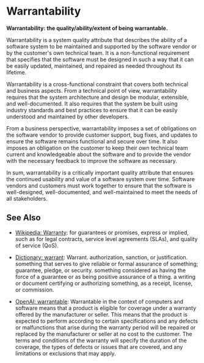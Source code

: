 # Warrantability

**Warrantability: the quality/ability/extent of being warrantable.**

<span data-chatgpt-prompt="explain warrantability (system quality attribute, cross-functional constraint, non-functional requirement\)">

Warrantability is a system quality attribute that describes the ability of a software system to be maintained and supported by the software vendor or by the customer's own technical team. It is a non-functional requirement that specifies that the software must be designed in such a way that it can be easily updated, maintained, and repaired as needed throughout its lifetime.

Warrantability is a cross-functional constraint that covers both technical and business aspects. From a technical point of view, warrantability requires that the system architecture and design be modular, extensible, and well-documented. It also requires that the system be built using industry standards and best practices to ensure that it can be easily understood and maintained by other developers.

From a business perspective, warrantability imposes a set of obligations on the software vendor to provide customer support, bug fixes, and updates to ensure the software remains functional and secure over time. It also imposes an obligation on the customer to keep their own technical team current and knowledgeable about the software and to provide the vendor with the necessary feedback to improve the software as necessary.

In sum, warrantability is a critically important quality attribute that ensures the continued usability and value of a software system over time. Software vendors and customers must work together to ensure that the software is well-designed, well-documented, and well-maintained to meet the needs of all stakeholders.

</span>

## See Also

* [Wikipedia: Warranty](https://wikipedia.org/wiki/Warranty): for guarantees or promises, express or implied, such as for legal contracts, service level agreements (SLAs), and quality of service (QoS).
 
* [Dictionary: warrant](https://www.dictionary.com/browse/warrant): Warrant. authorization, sanction, or justification.
something that serves to give reliable or formal assurance of something; guarantee, pledge, or security.
something considered as having the force of a guarantee or as being positive assurance of a thing. a writing or document certifying or authorizing something, as a receipt, license, or commission.

* [OpenAI: warrantable](https:://openai.com): <span data-chatgpt-prompt="define warrantable (computers and software)">Warrantable in the context of computers and software means that a product is eligible for coverage under a warranty offered by the manufacturer or seller. This means that the product is expected to perform according to certain specifications and any defects or malfunctions that arise during the warranty period will be repaired or replaced by the manufacturer or seller at no cost to the customer. The terms and conditions of the warranty will specify the duration of the coverage, the types of defects or issues that are covered, and any limitations or exclusions that may apply.</span>
